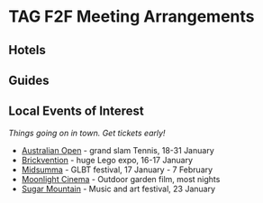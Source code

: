 # TAG F2F Meeting Arrangements


## Hotels


## Guides



## Local Events of Interest

_Things going on in town. Get tickets early!_

* [Australian Open](http://www.ausopen.com) - grand slam Tennis, 18-31 January
* [Brickvention](http://www.brickventures.org.au) - huge Lego expo, 16-17 January
* [Midsumma](https://midsumma.org.au) - GLBT festival, 17 January - 7 February
* [Moonlight Cinema](https://www.moonlight.com.au/melbourne/) - Outdoor garden film, most nights
* [Sugar Mountain](http://sugarmountainfestival.com/) - Music and art festival, 23 January